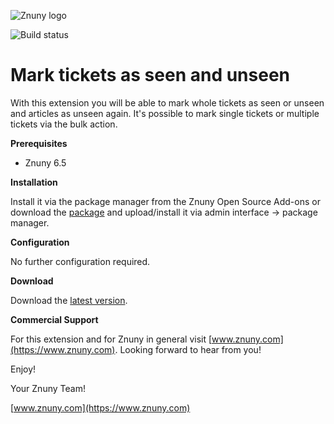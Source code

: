 ![Znuny logo](https://www.znuny.com/assets/images/logo_small.png)

![Build status](https://badge.proxy.znuny.com/Znuny4OTRS-MarkTicketSeenUnseen/rel-6_5)

Mark tickets as seen and unseen
=================
With this extension you will be able to mark whole tickets as seen or unseen and articles as unseen again. It's possible to mark single tickets or multiple tickets via the bulk action.

**Prerequisites**

- Znuny 6.5

**Installation**

Install it via the package manager from the Znuny Open Source Add-ons or download the [package](https://addons.znuny.com/api/addon_repos/public/2394/latest) and upload/install it via admin interface -> package manager.

**Configuration**

No further configuration required.

**Download**

Download the [latest version](https://addons.znuny.com/api/addon_repos/public/2394/latest).

**Commercial Support**

For this extension and for Znuny in general visit [www.znuny.com](https://www.znuny.com). Looking forward to hear from you!

Enjoy!

Your Znuny Team!

[www.znuny.com](https://www.znuny.com)
